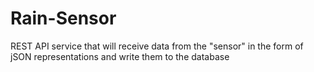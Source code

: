 # Rain-Sensor
REST API service that will receive data from the "sensor" in the form of jSON representations and write them to the database
